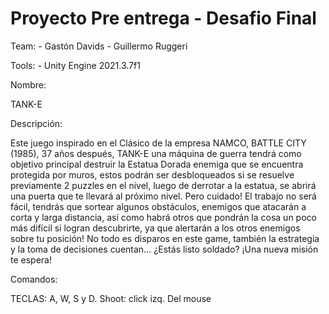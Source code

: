 # Proyecto Pre entrega - Desafio Final

Team:
    - Gastón Davids
    - Guillermo Ruggeri

Tools:
    - Unity Engine 2021.3.7f1


Nombre:

TANK-E

Descripción: 

Este juego inspirado en el Clásico de la empresa NAMCO, BATTLE CITY (1985), 37 años después, TANK-E una máquina de guerra tendrá como objetivo principal destruir la Estatua Dorada enemiga que se encuentra protegida por muros, estos podrán ser desbloqueados si se resuelve previamente 2 puzzles en el nivel, luego de derrotar a la estatua, se abrirá una puerta que te llevará al próximo nivel. Pero cuidado! El trabajo no será fácil, tendrás que sortear algunos obstáculos, enemigos que atacarán a corta y larga distancia, así como habrá otros que pondrán la cosa un poco más difícil si logran descubrirte, ya que alertarán a los otros enemigos sobre tu posición! No todo es disparos en este game, también la estrategia y la toma de decisiones cuentan… ¿Estás listo soldado? ¡Una nueva misión te espera!


Comandos:

TECLAS: A, W, S y D.
Shoot: click izq. Del mouse



